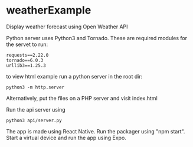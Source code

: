 # weatherExample
Display weather forecast using Open Weather API

Python server uses Python3 and Tornado.
These are required modules for the servet to run:

    requests==2.22.0
    tornado==6.0.3
    urllib3==1.25.3

to view html example run a python server in the root dir:

    python3 -m http.server

Alternatively, put the files on a PHP server and visit index.html

Run the api server using 

    python3 api/server.py


The app is made using React Native. 
Run the packager using "npm start".
Start a virtual device and run the app using Expo.


